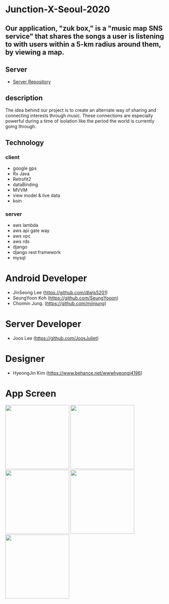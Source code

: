 # Junction-X-Seoul-2020

## Our application, "zuk box,"  is a "music map SNS service" that shares the songs a user is listening to with users within a 5-km radius around them, by viewing a map.

## Server
- [Server Repository](https://github.com/JoosJuliet/Junction-X-Seoul-2020/tree/master)

## description
The idea behind our project is to create an alternate way of sharing and connecting interests through music. These connections are especially powerful during a time of isolation like the period the world is currently going through. 

## Technology

### client
- google gps
- Rx Java
- Retrofit2
- dataBinding
- MVVM
- view model & live data
- koin

### server
- aws lambda
- aws api gate way
- aws vpc
- aws rds
- django
- django rest framework
- mysql

# Android Developer
- JinSeong Lee  (https://github.com/dlwls5201)
- SeungYoon Koh (https://github.com/SeungYooon)
- Choimin Jung. (https://github.com/miinjung)

# Server Developer
- Joos Lee (https://github.com/JoosJuliet)

# Designer
- HyeongJin Kim (https://www.behance.net/wwwhyeongj4196)

# App Screen 

<img src="https://user-images.githubusercontent.com/40010002/95671096-e5690b80-0bcd-11eb-8026-63a71d24b088.png" width="200">

<img src="https://user-images.githubusercontent.com/40010002/95671099-ee59dd00-0bcd-11eb-954c-5469b9f87d03.png" width="200">

<img src="https://user-images.githubusercontent.com/40010002/95671100-f023a080-0bcd-11eb-9d43-a54f6b5abded.png" width="200">

<img src="https://user-images.githubusercontent.com/40010002/95671102-f154cd80-0bcd-11eb-8d40-d7b4e0a6956e.png" width="200">

<img src="https://user-images.githubusercontent.com/40010002/95671103-f285fa80-0bcd-11eb-8587-aca2868d1539.png" width="200">
